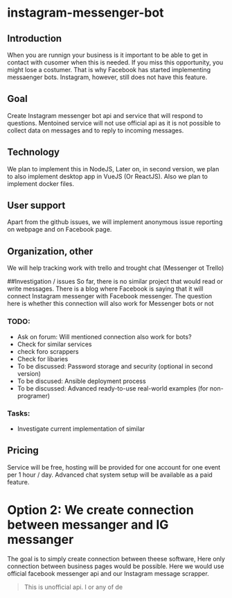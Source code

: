 # instagram-messenger-bot

## Introduction

When you are runnign your business is it important to be able to get in contact with cusomer when this is needed. If you miss this opportunity, you might lose a costumer. That is why Facebook has started implementing messaenger bots. Instagram, however, still does not have this feature. 

## Goal
Create Instagram messenger bot api and service that will respond to questions. Mentoined  service will not use official api as it is not possible to collect data on messages and to reply to incoming messages.

## Technology
We plan to implement this in NodeJS, Later on, in second version, we plan to also implement desktop app in VueJS (Or ReactJS). Also we plan to implement docker files.

## User support
Apart from the github issues, we will implement anonymous issue reporting on webpage and on Facebook page.

## Organization, other
We will help tracking work with trello and trought chat (Messenger ot Trello)

##Investigation / issues
So far, there is no similar project that would read or write messages. There is a blog where Facebook is saying that it will connect Instagram messenger with Facebook messenger. The question here is whether this connection will also work for Messenger bots or not

### TODO:
* Ask on forum: Will mentioned connection also work for bots?
* Check for similar services
* check foro scrappers
* Check for libaries
* To be discussed: Password storage and security (optional in second version)
* To be discused: Ansible deployment process
* To be discussed: Advanced ready-to-use real-world examples (for non-programer)

### Tasks:
* Investigate current implementation of similar 

## Pricing
Service will be free, hosting will be provided for one account for one event per 1 hour / day.  Advanced chat system setup will be available as a paid feature.

# Option 2: We create connection between messanger and IG messanger

The goal is to simply create connection between theese software, Here only connection between business pages would be possible. Here we would use official facebook messenger api and our Instagram message scrapper.

> This is unofficial api. I or any of de
